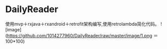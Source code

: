 # DailyReader
使用mvp＋rxjava＋rxandroid＋retrofit架构编写,使用retrolambda简化代码。
 ![image](https://github.com/1014277960/DailyReader/raw/master/image/1.png ＝100*100)
